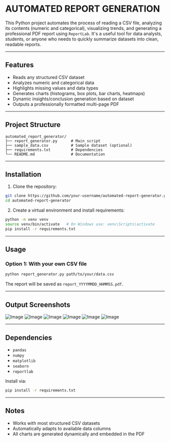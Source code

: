 # AUTOMATED REPORT GENERATION 

This Python project automates the process of reading a CSV file, analyzing its contents (numeric and categorical), visualizing trends, and generating a professional PDF report using `ReportLab`. It's a useful tool for data analysts, students, or anyone who needs to quickly summarize datasets into clean, readable reports.

---

## Features

- Reads any structured CSV dataset
- Analyzes numeric and categorical data
- Highlights missing values and data types
- Generates charts (histograms, box plots, bar charts, heatmaps)
- Dynamic insights/conclusion generation based on dataset
- Outputs a professionally formatted multi-page PDF

---

## Project Structure

```
automated_report_generator/
├── report_generator.py      # Main script
├── sample_data.csv          # Sample dataset (optional)
├── requirements.txt         # Dependencies
└── README.md                # Documentation
```

---

## Installation

1. Clone the repository:
```bash
git clone https://github.com/your-username/automated-report-generator.git
cd automated-report-generator
```

2. Create a virtual environment and install requirements:
```bash
python -m venv venv
source venv/bin/activate   # On Windows use: venv\Scripts\activate
pip install -r requirements.txt
```

---

## Usage

### Option 1: With your own CSV file
```bash
python report_generator.py path/to/your/data.csv
```
The report will be saved as `report_YYYYMMDD_HHMMSS.pdf`.

---

## Output Screenshots

![Image](https://github.com/user-attachments/assets/a324f1fe-3e48-4773-88b5-e18f1d289ba3)
![Image](https://github.com/user-attachments/assets/332fa017-cc44-4ede-8b76-61fbc3d4952a)
![Image](https://github.com/user-attachments/assets/0b6d0d2c-4d84-49ab-a3d0-ae04987216ff)
![Image](https://github.com/user-attachments/assets/76dfa13d-06e4-4bf7-88b9-0affcab58732)
![Image](https://github.com/user-attachments/assets/3315a6fb-82c5-4fa6-8545-ab36f6b6c35f)
![Image](https://github.com/user-attachments/assets/41100118-8635-4cb7-a5dd-69547f4fda02)

---


## Dependencies

- `pandas`
- `numpy`
- `matplotlib`
- `seaborn`
- `reportlab`

Install via:
```bash
pip install -r requirements.txt
```

---

## Notes

- Works with most structured CSV datasets
- Automatically adapts to available data columns
- All charts are generated dynamically and embedded in the PDF

